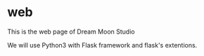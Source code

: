 web
===

This is the web page of Dream Moon Studio

We will use Python3 with Flask framework and flask's extentions.
